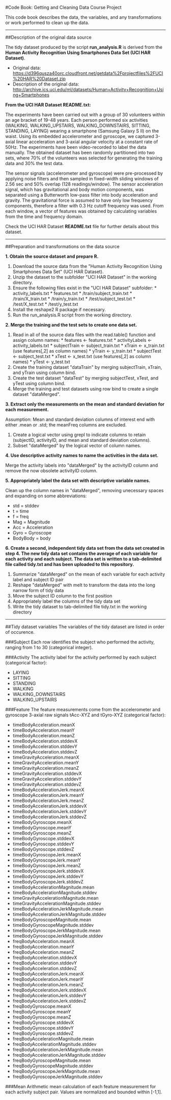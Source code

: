 #Code Book: Getting and Cleaning Data Course Project

This code book describes the data, the variables, and any transformations or work performed to clean up the data.

---

##Description of the original data source

The tidy dataset produced by the script **run_analysis.R** is derived from the **Human Activity Recognition Using Smartphones Data Set (UCI HAR Dataset)**.

* Original data: https://d396qusza40orc.cloudfront.net/getdata%2Fprojectfiles%2FUCI%20HAR%20Dataset.zip
* Description of the original data: http://archive.ics.uci.edu/ml/datasets/Human+Activity+Recognition+Using+Smartphones

**From the UCI HAR Dataset README.txt:**

The experiments have been carried out with a group of 30 volunteers within an age bracket of 19-48 years. Each person performed six activities (WALKING, WALKING_UPSTAIRS, WALKING_DOWNSTAIRS, SITTING, STANDING, LAYING) wearing a smartphone (Samsung Galaxy S II) on the waist. Using its embedded accelerometer and gyroscope, we captured 3-axial linear acceleration and 3-axial angular velocity at a constant rate of 50Hz. The experiments have been video-recorded to label the data manually. The obtained dataset has been randomly partitioned into two sets, where 70% of the volunteers was selected for generating the training data and 30% the test data.

The sensor signals (accelerometer and gyroscope) were pre-processed by applying noise filters and then sampled in fixed-width sliding windows of 2.56 sec and 50% overlap (128 readings/window). The sensor acceleration signal, which has gravitational and body motion components, was separated using a Butterworth low-pass filter into body acceleration and gravity. The gravitational force is assumed to have only low frequency components, therefore a filter with 0.3 Hz cutoff frequency was used. From each window, a vector of features was obtained by calculating variables from the time and frequency domain.

Check the UCI HAR Dataset **README.txt** file for further details about this dataset. 

---

##Preparation and transformations on the data source

**1. Obtain the source dataset and prepare R.**
  1. Download the source data from the "Human Activity Recognition Using Smartphones Data Set" (UCI HAR Dataset).
  2. Unzip the dataset to the subfolder "UCI HAR Dataset" in the working directory.
  3. Ensure the following files exist in the "UCI HAR Dataset" subfolder:
    * activity_labels.txt
    * features.txt
    * /train/subject_train.txt
    * /train/X_train.txt
    * /train/y_train.txt
    * /test/subject_test.txt
    * /test/X_test.txt
    * /test/y_test.txt 
  4. Install the reshape2 R package if necessary.
  5. Run the run_analysis.R script from the working directory.

**2. Merge the training and the test sets to create one data set.**
  1. Read in all of the source data files with the read.table() function and assign column names:
    * features       <-  features.txt
    * activityLabels <-  activity_labels.txt
    * subjectTrain   <-  subject_train.txt
    * xTrain         <-  x_train.txt (use features[,2] as column names)
    * yTrain         <-  y_train.txt
    * subjectTest    <-  subject_test.txt
    * xTest          <-  x_test.txt (use features[,2] as column names)
    * yTest          <-  y_test.txt
  2. Create the training dataset "dataTrain" by merging subjectTrain, xTrain, and yTrain using column bind.
  3. Create the test dataset "dataTest" by merging subjectTest, xTest, and yTest using column bind.
  4. Merge the training and test datasets using row bind to create a single dataset "dataMerged".

**3. Extract only the measurements on the mean and standard deviation for each measurement.**

  Assumption: Mean and standard deviation columns of interest end with either .mean or .std; the meanFreq columns are excluded.
  1. Create a logical vector using grepl to indicate columns to retain (subjectID, activityID, and mean and standard deviation columns). 
  2. Subset "dataMerged" by the logical vector of column names. 

**4. Use descriptive activity names to name the activities in the data set.**

  Merge the activity labels into "dataMerged" by the activityID column and remove the now obsolete activityID column.

**5. Appropriately label the data set with descriptive variable names.**

  Clean up the column names in "dataMerged", removing unecessary spaces and expanding on some abbreviations:
  * std = stddev
  * t = time
  * f = freq
  * Mag = Magnitude
  * Acc = Acceleration
  * Gyro = Gyroscope  
  * BodyBody = body

**6. Create a second, independent tidy data set from the data set created in step 4. The new tidy data set contains the average of each variable for each activity and each subject. The data set is written to a tab-delimited file called tidy.txt and has been uploaded to this repository.**
  1. Summarize "dataMerged" on the mean of each variable for each activity label and subject ID pair
  2. Reshape "dataMerged" with melt to transform the data into the long narrow form of tidy data
  3. Move the subject ID column to the first position
  4. Appropriately label the columns of the tidy data set
  5. Write the tidy dataset to tab-delimited file tidy.txt in the working directory 

---

##Tidy dataset variables
The variables of the tidy dataset are listed in order of occurence.

###Subject
Each row identifies the subject who performed the activity, ranging from 1 to 30 (categorical integer).

###Activity
The activity label for the activity performed by each subject (categorical factor):

* LAYING 
* SITTING
* STANDING
* WALKING
* WALKING_DOWNSTAIRS
* WALKING_UPSTAIRS

###Feature
The feature measurements come from the accelerometer and gyroscope 3-axial raw signals tAcc-XYZ and tGyro-XYZ (categorical factor):

* timeBodyAcceleration.meanX
* timeBodyAcceleration.meanY
* timeBodyAcceleration.meanZ
* timeBodyAcceleration.stddevX
* timeBodyAcceleration.stddevY
* timeBodyAcceleration.stddevZ
* timeGravityAcceleration.meanX
* timeGravityAcceleration.meanY
* timeGravityAcceleration.meanZ
* timeGravityAcceleration.stddevX
* timeGravityAcceleration.stddevY
* timeGravityAcceleration.stddevZ
* timeBodyAccelerationJerk.meanX
* timeBodyAccelerationJerk.meanY
* timeBodyAccelerationJerk.meanZ
* timeBodyAccelerationJerk.stddevX
* timeBodyAccelerationJerk.stddevY
* timeBodyAccelerationJerk.stddevZ
* timeBodyGyroscope.meanX
* timeBodyGyroscope.meanY
* timeBodyGyroscope.meanZ
* timeBodyGyroscope.stddevX
* timeBodyGyroscope.stddevY
* timeBodyGyroscope.stddevZ
* timeBodyGyroscopeJerk.meanX
* timeBodyGyroscopeJerk.meanY
* timeBodyGyroscopeJerk.meanZ
* timeBodyGyroscopeJerk.stddevX
* timeBodyGyroscopeJerk.stddevY
* timeBodyGyroscopeJerk.stddevZ
* timeBodyAccelerationMagnitude.mean
* timeBodyAccelerationMagnitude.stddev
* timeGravityAccelerationMagnitude.mean
* timeGravityAccelerationMagnitude.stddev
* timeBodyAccelerationJerkMagnitude.mean
* timeBodyAccelerationJerkMagnitude.stddev
* timeBodyGyroscopeMagnitude.mean
* timeBodyGyroscopeMagnitude.stddev
* timeBodyGyroscopeJerkMagnitude.mean
* timeBodyGyroscopeJerkMagnitude.stddev
* freqBodyAcceleration.meanX
* freqBodyAcceleration.meanY
* freqBodyAcceleration.meanZ
* freqBodyAcceleration.stddevX
* freqBodyAcceleration.stddevY
* freqBodyAcceleration.stddevZ
* freqBodyAccelerationJerk.meanX
* freqBodyAccelerationJerk.meanY
* freqBodyAccelerationJerk.meanZ
* freqBodyAccelerationJerk.stddevX
* freqBodyAccelerationJerk.stddevY
* freqBodyAccelerationJerk.stddevZ
* freqBodyGyroscope.meanX
* freqBodyGyroscope.meanY
* freqBodyGyroscope.meanZ
* freqBodyGyroscope.stddevX
* freqBodyGyroscope.stddevY
* freqBodyGyroscope.stddevZ
* freqBodyAccelerationMagnitude.mean
* freqBodyAccelerationMagnitude.stddev
* freqBodyAccelerationJerkMagnitude.mean
* freqBodyAccelerationJerkMagnitude.stddev
* freqBodyGyroscopeMagnitude.mean
* freqBodyGyroscopeMagnitude.stddev
* freqBodyGyroscopeJerkMagnitude.mean
* freqBodyGyroscopeJerkMagnitude.stddev 

###Mean
Arithmetic mean calculation of each feature measurement for each activity subject pair. Values are normalized and bounded within [-1,1].